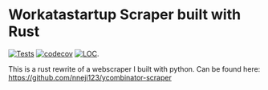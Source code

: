 # Workatastartup Scraper built with Rust
[![Tests](https://github.com/Nneji123/workatastartup-scraper-rust/actions/workflows/tests.yml/badge.svg)](https://github.com/Nneji123/workatastartup-scraper-rust/actions/workflows/tests.yml)
[![codecov](https://codecov.io/gh/Nneji123/workatastartup-scraper-rust/graph/badge.svg?token=wBFV1a3iSz)](https://codecov.io/gh/Nneji123/workatastartup-scraper-rust)
[![LOC](https://tokei.rs/b1/github/XAMPPRocky/tokei?category=lines)](https://github.com/Nneji123/workatastartup-scraper-rust).

This is a rust rewrite of a webscraper I built with python. Can be found here: https://github.com/nneji123/ycombinator-scraper
